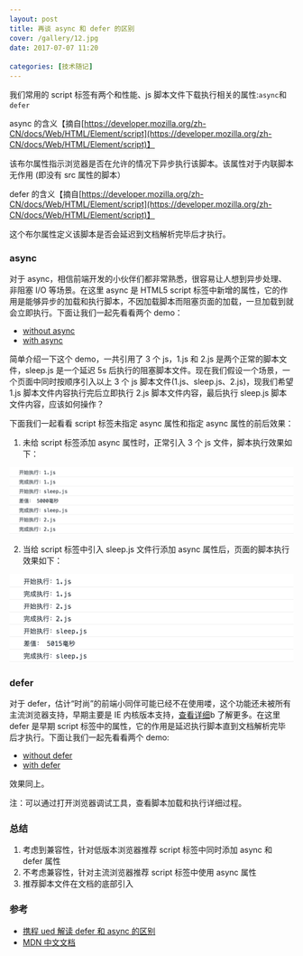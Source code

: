 ```yaml
---
layout: post
title: 再谈 async 和 defer 的区别
cover: /gallery/12.jpg
date: 2017-07-07 11:20

categories: [技术随记]
---
```


我们常用的 script 标签有两个和性能、js 脚本文件下载执行相关的属性:`async`和`defer`

async 的含义【摘自[https://developer.mozilla.org/zh-CN/docs/Web/HTML/Element/script](https://developer.mozilla.org/zh-CN/docs/Web/HTML/Element/script)】

该布尔属性指示浏览器是否在允许的情况下异步执行该脚本。该属性对于内联脚本无作用 (即没有 src 属性的脚本）

defer 的含义【摘自[https://developer.mozilla.org/zh-CN/docs/Web/HTML/Element/script](https://developer.mozilla.org/zh-CN/docs/Web/HTML/Element/script)】

这个布尔属性定义该脚本是否会延迟到文档解析完毕后才执行。

### async

对于 async，相信前端开发的小伙伴们都非常熟悉，很容易让人想到异步处理、非阻塞 I/O 等场景。在这里 async 是 HTML5 script 标签中新增的属性，它的作用是能够异步的加载和执行脚本，不因加载脚本而阻塞页面的加载，一旦加载到就会立即执行。下面让我们一起先看看两个 demo：

- [without async](/demo/js-without-async.html)
- [with async](/demo/js-with-async.html)

<!--more-->

简单介绍一下这个 demo，一共引用了 3 个 js，1.js 和 2.js 是两个正常的脚本文件，sleep.js 是一个延迟 5s 后执行的阻塞脚本文件。现在我们假设一个场景，一个页面中同时按顺序引入以上 3 个 js 脚本文件(1.js、sleep.js、2.js)，现我们希望 1.js 脚本文件内容执行完后立即执行 2.js 脚本文件内容，最后执行 sleep.js 脚本文件内容，应该如何操作？

下面我们一起看看 script 标签未指定 async 属性和指定 async 属性的前后效果：

1. 未给 script 标签添加 async 属性时，正常引入 3 个 js 文件，脚本执行效果如下：

![js-without-async](/demo/pic/js-without-async.png)

2. 当给 script 标签中引入 sleep.js 文件行添加 async 属性后，页面的脚本执行效果如下：

![js-with-async](/demo/pic/js-with-async.png)

### defer

对于 defer，估计“时尚”的前端小同伴可能已经不在使用喽，这个功能还未被所有主流浏览器支持，早期主要是 IE 内核版本支持，[查看详细](https://developer.mozilla.org/zh-CN/docs/Web/HTML/Element/script)b 了解更多。在这里 defer 是早期 script 标签中的属性，它的作用是延迟执行脚本直到文档解析完毕后才执行。下面让我们一起先看看两个 demo:

- [without defer](/demo/js-without-defer.html)
- [with defer](/demo/js-with-defer.html)

效果同上。

注：可以通过打开浏览器调试工具，查看脚本加载和执行详细过程。

### 总结

1. 考虑到兼容性，针对低版本浏览器推荐 script 标签中同时添加 async 和 defer 属性
2. 不考虑兼容性，针对主流浏览器推荐 script 标签中使用 async 属性
3. 推荐脚本文件在文档的底部引入

### 参考

- [携程 ued 解读 defer 和 async 的区别](http://ued.ctrip.com/blog/script-defer-and-async.html)
- [MDN 中文文档](https://developer.mozilla.org/zh-CN/docs/Web/HTML/Element/script)
